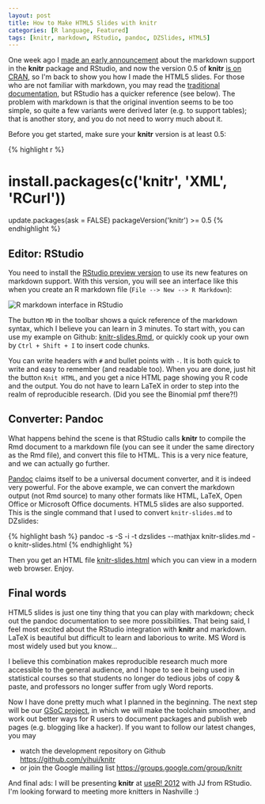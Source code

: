 ```yaml
---
layout: post
title: How to Make HTML5 Slides with knitr
categories: [R language, Featured]
tags: [knitr, markdown, RStudio, pandoc, DZSlides, HTML5]
---
```


One week ago I [made an early announcement](/en/2012/04/fancy-html5-slides-with-knitr-and-pandoc/) about the markdown support in the **knitr** package and RStudio, and now the version 0.5 of **knitr** [is on CRAN](http://cran.r-project.org/package=knitr), so I'm back to show you how I made the HTML5 slides. For those who are not familiar with markdown, you may read the [traditional documentation](http://daringfireball.net/projects/markdown/), but RStudio has a quicker reference (see below). The problem with markdown is that the original invention seems to be too simple, so quite a few variants were derived later (e.g. to support tables); that is another story, and you do not need to worry much about it.

Before you get started, make sure your **knitr** version is at least 0.5:

{% highlight r %}
# install.packages(c('knitr', 'XML', 'RCurl'))
update.packages(ask = FALSE)
packageVersion('knitr') >= 0.5
{% endhighlight %}

## Editor: RStudio

You need to install the [RStudio preview version](http://www.rstudio.org/download/preview) to use its new features on markdown support. With this version, you will see an interface like this when you create an R markdown file (`File --> New --> R Markdown`):

![R markdown interface in RStudio](http://i.imgur.com/9YlzL.png)

The button `MD` in the toolbar shows a quick reference of the markdown syntax, which I believe you can learn in 3 minutes. To start with, you can use my example on Github: [knitr-slides.Rmd](https://github.com/yihui/knitr/blob/master/inst/examples/knitr-slides.Rmd), or quickly cook up your own by `Ctrl + Shift + I` to insert code chunks.

You can write headers with `#` and bullet points with `-`. It is both quick to write and easy to remember (and readable too). When you are done, just hit the button `Knit HTML`, and you get a nice HTML page showing you R code and the output. You do not have to learn LaTeX in order to step into the realm of reproducible research. (Did you see the Binomial pmf there?!)

## Converter: Pandoc

What happens behind the scene is that RStudio calls **knitr** to compile the Rmd document to a markdown file (you can see it under the same directory as the Rmd file), and convert this file to HTML. This is a very nice feature, and we can actually go further.

[Pandoc](http://johnmacfarlane.net/pandoc/) claims itself to be a universal document converter, and it is indeed very powerful. For the above example, we can convert the markdown output (not Rmd source) to many other formats like HTML, LaTeX, Open Office or Microsoft Office documents. HTML5 slides are also supported. This is the single command that I used to convert `knitr-slides.md` to DZslides:

{% highlight bash %}
pandoc -s -S -i -t dzslides --mathjax knitr-slides.md -o knitr-slides.html
{% endhighlight %}

Then you get an HTML file [knitr-slides.html](http://yihui.name/slides/knitr-slides.html) which you can view in a modern web browser. Enjoy.

## Final words

HTML5 slides is just one tiny thing that you can play with markdown; check out the pandoc documentation to see more possibilities. That being said, I feel most excited about the RStudio integration with **knitr** and markdown. LaTeX is beautiful but difficult to learn and laborious to write. MS Word is most widely used but you know...

I believe this combination makes reproducible research much more accessible to the general audience, and I hope to see it being used in statistical courses so that students no longer do tedious jobs of copy & paste, and professors no longer suffer from ugly Word reports.

Now I have done pretty much what I planned in the beginning. The next step will be our [GSoC project](http://www.google-melange.com/gsoc/project/google/gsoc2012/cloud_wei/16001), in which we will make the toolchain smoother, and work out better ways for R users to document packages and publish web pages (e.g. blogging like a hacker). If you want to follow our latest changes, you may

- watch the development repository on Github <https://github.com/yihui/knitr>
- or join the Google mailing list <https://groups.google.com/group/knitr>

And final ads: I will be presenting **knitr** at [useR! 2012](http://biostat.mc.vanderbilt.edu/wiki/Main/UseR-2012) with JJ from RStudio. I'm looking forward to meeting more knitters in Nashville :)

